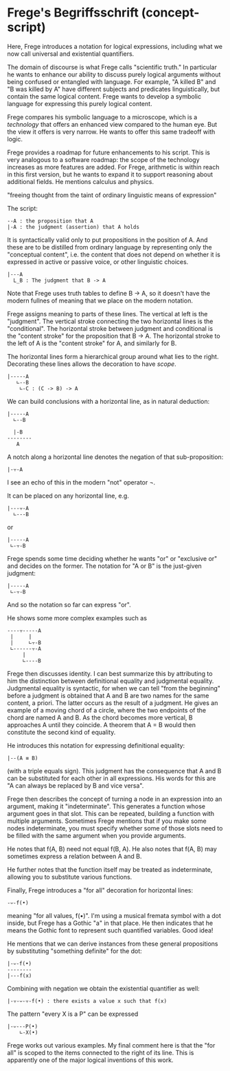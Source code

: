 # Frege's Begriffsschrift (concept-script)

Here, Frege introduces a notation for logical expressions, including what we now call universal and existential quantifiers.

The domain of discourse is what Frege calls "scientific truth." In particular he wants to enhance our ability to discuss purely logical arguments without being confused or entangled with language. For example, "A killed B" and "B was killed by A" have different subjects and predicates linguistically, but contain the same logical content. Frege wants to develop a symbolic language for expressing this purely logical content.

Frege compares his symbolic language to a microscope, which is a _technology_ that offers an enhanced view compared to the human eye. But the view it offers is very narrow. He wants to offer this same tradeoff with logic.

Frege provides a roadmap for future enhancements to his script. This is very analogous to a software roadmap: the scope of the technology increases as more features are added. For Frege, arithmetic is within reach in this first version, but he wants to expand it to support reasoning about additional fields. He mentions calculus and physics.

"freeing thought from the taint of ordinary linguistic means of expression"

The script:

    --A : the proposition that A
    |-A : the judgment (assertion) that A holds

It is syntactically valid only to put propositions in the position of A. And these are to be distilled from ordinary language by representing only the "conceptual content", i.e. the content that does not depend on whether it is expressed in active or passive voice, or other linguistic choices.

    |---A
      L_B : The judgment that B -> A

Note that Frege uses truth tables to define B -> A, so it doesn't have the modern fullnes of meaning that we place on the modern notation.

Frege assigns meaning to parts of these lines. The vertical at left is the "judgment". The vertical stroke connecting the two horizontal lines is the "conditional". The horizontal stroke between judgment and conditional is the "content stroke" for the proposition that B -> A. The horizontal stroke to the left of A is the "content stroke" for A, and similarly for B.

The horizontal lines form a hierarchical group around what lies to the right. Decorating these lines allows the decoration to have _scope_.

    |-----A
       ∟--B
        ∟-C : (C -> B) -> A

We can build conclusions with a horizontal line, as in natural deduction:

    |-----A
      ∟--B
    
      |-B
    --------
       A

A notch along a horizontal line denotes the negation of that sub-proposition:

    |-⫟-A

I see an echo of this in the modern "not" operator ¬.

It can be placed on any horizontal line, e.g.


    |---⫟-A
      ∟---B

or

    |-----A
     ∟-⫟-B

Frege spends some time deciding whether he wants "or" or "exclusive or" and decides on the former. The notation for "A or B" is the just-given judgment:

    |-----A
     ∟-⫟-B

And so the notation so far can express "or".

He shows some more complex examples such as

    ----⫟-----A
     |     |
     |     ∟⫟-B
     ∟------⫟-A
         |
         ∟----B

Frege then discusses identity. I can best summarize this by attributing to him the distinction between definitional equality and judgmental equality. Judgmental equality is syntactic, for when we can tell "from the beginning" before a judgment is obtained that A and B are two names for the same content, a priori. The latter occurs as the result of a judgment. He gives an example of a moving chord of a circle, where the two endpoints of the chord are named A and B. As the chord becomes more vertical, B approaches A until they coincide. A theorem that A = B would then constitute the second kind of equality. 

He introduces this notation for expressing definitional equality:

    |--(A ≡ B)

(with a triple equals sign). This judgment has the consequence that A and B can be substituted for each other in all expressions. His words for this are "A can always be replaced by B and vice versa".

Frege then describes the concept of turning a node in an expression into an argument, making it "indeterminate". This generates a function whose argument goes in that slot. This can be repeated, building a function with multiple arguments. Sometimes Frege mentions that if you make some nodes indeterminate, you must specify whether some of those slots need to be filled with the same argument when you provide arguments.

He notes that f(A, B) need not equal f(B, A). He also notes that f(A, B) may sometimes express a relation between A and B.

He further notes that the function itself may be treated as indeterminate, allowing you to substitute various functions.

Finally, Frege introduces a "for all" decoration for horizontal lines:

    -𝄑-f(•)

meaning "for all values, f(•)". I'm using a musical fremata symbol with a dot inside, but Frege has a Gothic "a" in that place. He then indicates that he means the Gothic font to represent such quantified variables. Good idea!

He mentions that we can derive instances from these general propositions by substituting "something definite" for the dot:

    |-𝄑-f(•)
    --------
    |---f(x)

Combining with negation we obtain the existential quantifier as well:

    |-⫟-𝄑-⫟-f(•) : there exists a value x such that f(x)

The pattern "every X is a P" can be expressed

    |-𝄑---P(•)
        ∟-X(•)

Frege works out various examples. My final comment here is that the "for all" is scoped to the items connected to the right of its line. This is apparently one of the major logical inventions of this work.
